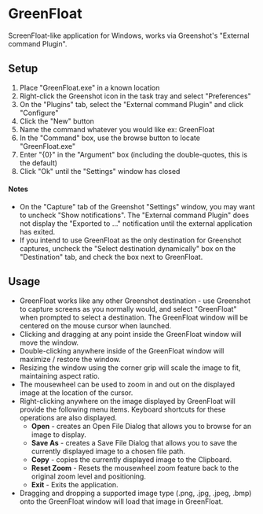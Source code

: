 # GreenFloat
ScreenFloat-like application for Windows, works via Greenshot's "External command Plugin".

## Setup
1. Place "GreenFloat.exe" in a known location
2. Right-click the Greenshot icon in the task tray and select "Preferences"
3. On the "Plugins" tab, select the "External command Plugin" and click "Configure"
4. Click the "New" button
5. Name the command whatever you would like ex: GreenFloat
6. In the "Command" box, use the browse button to locate "GreenFloat.exe"
7. Enter "{0}" in the "Argument" box (including the double-quotes, this is the default)
8. Click "Ok" until the "Settings" window has closed

#### Notes
- On the "Capture" tab of the Greenshot "Settings" window, you may want to uncheck "Show notifications". The "External command Plugin" does not display the "Exported to ..." notification until the external application has exited.
- If you intend to use GreenFloat as the only destination for Greenshot captures, uncheck the "Select destination dynamically" box on the "Destination" tab, and check the box next to GreenFloat.

## Usage
- GreenFloat works like any other Greenshot destination - use Greenshot to capture screens as you normally would, and select "GreenFloat" when prompted to select a destination. The GreenFloat window will be centered on the mouse cursor when launched.
- Clicking and dragging at any point inside the GreenFloat window will move the window.
- Double-clicking anywhere inside of the GreenFloat window will maximize / restore the window. 
- Resizing the window using the corner grip will scale the image to fit, maintaining aspect ratio.
- The mousewheel can be used to zoom in and out on the displayed image at the location of the cursor.
- Right-clicking anywhere on the image displayed by GreenFloat will provide the following menu items. Keyboard shortcuts for these operations are also displayed.
	- **Open** - creates an Open File Dialog that allows you to browse for an image to display.
	- **Save As** - creates a Save File Dialog that allows you to save the currently displayed image to a chosen file path.
	- **Copy** - copies the currently displayed image to the Clipboard.
	- **Reset Zoom** - Resets the mousewheel zoom feature back to the original zoom level and positioning.
	- **Exit** - Exits the application.
- Dragging and dropping a supported image type (.png, .jpg, .jpeg, .bmp) onto the GreenFloat window will load that image in GreenFloat.

